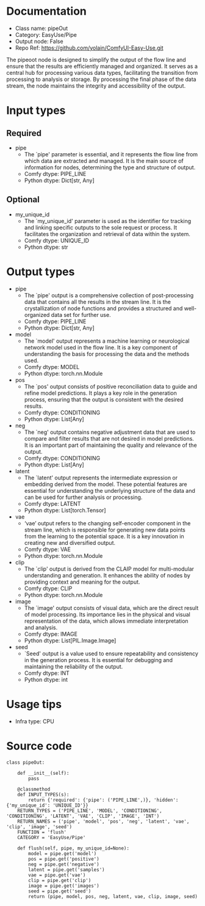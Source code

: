 # Documentation
- Class name: pipeOut
- Category: EasyUse/Pipe
- Output node: False
- Repo Ref: https://github.com/yolain/ComfyUI-Easy-Use.git

The pipeoot node is designed to simplify the output of the flow line and ensure that the results are efficiently managed and organized. It serves as a central hub for processing various data types, facilitating the transition from processing to analysis or storage. By processing the final phase of the data stream, the node maintains the integrity and accessibility of the output.

# Input types
## Required
- pipe
    - The `pipe' parameter is essential, and it represents the flow line from which data are extracted and managed. It is the main source of information for nodes, determining the type and structure of output.
    - Comfy dtype: PIPE_LINE
    - Python dtype: Dict[str, Any]
## Optional
- my_unique_id
    - The `my_unique_id' parameter is used as the identifier for tracking and linking specific outputs to the sole request or process. It facilitates the organization and retrieval of data within the system.
    - Comfy dtype: UNIQUE_ID
    - Python dtype: str

# Output types
- pipe
    - The `pipe' output is a comprehensive collection of post-processing data that contains all the results in the stream line. It is the crystallization of node functions and provides a structured and well-organized data set for further use.
    - Comfy dtype: PIPE_LINE
    - Python dtype: Dict[str, Any]
- model
    - The `model' output represents a machine learning or neurological network model used in the flow line. It is a key component of understanding the basis for processing the data and the methods used.
    - Comfy dtype: MODEL
    - Python dtype: torch.nn.Module
- pos
    - The `pos' output consists of positive reconciliation data to guide and refine model predictions. It plays a key role in the generation process, ensuring that the output is consistent with the desired results.
    - Comfy dtype: CONDITIONING
    - Python dtype: List[Any]
- neg
    - The `neg' output contains negative adjustment data that are used to compare and filter results that are not desired in model predictions. It is an important part of maintaining the quality and relevance of the output.
    - Comfy dtype: CONDITIONING
    - Python dtype: List[Any]
- latent
    - The `latent' output represents the intermediate expression or embedding derived from the model. These potential features are essential for understanding the underlying structure of the data and can be used for further analysis or processing.
    - Comfy dtype: LATENT
    - Python dtype: List[torch.Tensor]
- vae
    - ‘vae’ output refers to the changing self-encoder component in the stream line, which is responsible for generating new data points from the learning to the potential space. It is a key innovation in creating new and diversified output.
    - Comfy dtype: VAE
    - Python dtype: torch.nn.Module
- clip
    - The `clip' output is derived from the CLAIP model for multi-modular understanding and generation. It enhances the ability of nodes by providing context and meaning for the output.
    - Comfy dtype: CLIP
    - Python dtype: torch.nn.Module
- image
    - The `image' output consists of visual data, which are the direct result of model processing. Its importance lies in the physical and visual representation of the data, which allows immediate interpretation and analysis.
    - Comfy dtype: IMAGE
    - Python dtype: List[PIL.Image.Image]
- seed
    - `Seed' output is a value used to ensure repeatability and consistency in the generation process. It is essential for debugging and maintaining the reliability of the output.
    - Comfy dtype: INT
    - Python dtype: int

# Usage tips
- Infra type: CPU

# Source code
```
class pipeOut:

    def __init__(self):
        pass

    @classmethod
    def INPUT_TYPES(s):
        return {'required': {'pipe': ('PIPE_LINE',)}, 'hidden': {'my_unique_id': 'UNIQUE_ID'}}
    RETURN_TYPES = ('PIPE_LINE', 'MODEL', 'CONDITIONING', 'CONDITIONING', 'LATENT', 'VAE', 'CLIP', 'IMAGE', 'INT')
    RETURN_NAMES = ('pipe', 'model', 'pos', 'neg', 'latent', 'vae', 'clip', 'image', 'seed')
    FUNCTION = 'flush'
    CATEGORY = 'EasyUse/Pipe'

    def flush(self, pipe, my_unique_id=None):
        model = pipe.get('model')
        pos = pipe.get('positive')
        neg = pipe.get('negative')
        latent = pipe.get('samples')
        vae = pipe.get('vae')
        clip = pipe.get('clip')
        image = pipe.get('images')
        seed = pipe.get('seed')
        return (pipe, model, pos, neg, latent, vae, clip, image, seed)
```